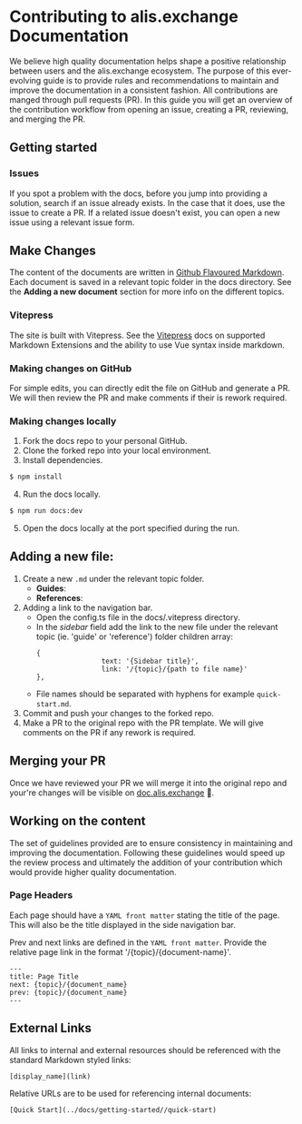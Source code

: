 # Contributing to alis.exchange Documentation

We believe high quality documentation helps shape a positive relationship between users and the alis.exchange ecosystem. The purpose of this ever-evolving guide is to provide rules and recommendations to maintain and improve the documentation in a consistent fashion. All contributions are manged through pull requests (PR). In this guide you will get an overview of the contribution workflow from opening an issue, creating a PR, reviewing, and merging the PR.

## Getting started

### Issues

If you spot a problem with the docs, before you jump into providing a solution, search if an issue already exists. In the case that it does, use the issue to create a PR. If a related issue doesn't exist, you can open a new issue using a relevant issue form.

## Make Changes
The content of the documents are written in <a href="https://github.com/adam-p/markdown-here/wiki/Markdown-Cheatsheet" target="_blank">Github Flavoured Markdown</a>. Each document is saved in a relevant topic folder in the docs directory. See the **Adding a new document** section for more info on the different topics.

### Vitepress

The site is built with Vitepress. See the <a href="https://vitepress.vuejs.org/guide/markdown" target="_blank">Vitepress</a> docs on supported Markdown Extensions and the ability to use Vue syntax inside markdown.

### Making changes on GitHub

 For simple edits, you can directly edit the file on GitHub and generate a PR. We will then review the PR and make comments if their is rework required.

### Making changes locally

1. Fork the docs repo to your personal GitHub.
2. Clone the forked repo into your local environment.
3. Install dependencies.
```bash
$ npm install
```
4. Run the docs locally.
```bash
$ npm run docs:dev
```
5. Open the docs locally at the port specified during the run.

## Adding a new file:

1. Create a new `.md` under the relevant topic folder.
    - **Guides**:
    - **References**:
2. Adding a link to the navigation bar.
    - Open the config.ts file in the docs/.vitepress directory.
    - In the *sidebar* field add the link to the new file under the relevant topic (ie. 'guide' or 'reference') folder children array:
        ```
        {
						text: '{Sidebar title}',
						link: '/{topic}/{path to file name}'
        },
        ```
    - File names should be separated with hyphens for example `quick-start.md`.
3. Commit and push your changes to the forked repo.
4. Make a PR to the original repo with the PR template. We will give comments on the PR if any rework is required.

## Merging your PR

Once we have reviewed your PR we will merge it into the original repo and your're changes will be visible on <a href="https://docs.alis.exchange" target="_blank">doc.alis.exchange</a>   :tada:.

## Working on the content

The set of guidelines provided are to ensure consistency in maintaining and improving the documentation. Following these guidelines would speed up the review process and ultimately the addition of your contribution which would provide higher quality documentation.

### Page Headers

Each page should have a `YAML front matter` stating the title of the page. This will also be the title displayed in the side navigation bar.

Prev and next links are defined in the `YAML front matter`. Provide the relative page link in the format '/{topic}/{document-name}'.

```
---
title: Page Title
next: {topic}/{document_name}
prev: {topic}/{document_name}
---
```

## External Links

All links to internal and external resources should be referenced with the standard Markdown styled links:

```
[display_name](link)
```

Relative URLs are to be used for referencing internal documents:

```
[Quick Start](../docs/getting-started//quick-start)
```